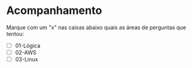 # Acompanhamento

Marque com um "x" nas caixas abaixo quais as áreas de perguntas que tentou:

 - [ ] 01-Lógica
 - [ ] 02-AWS
 - [ ] 03-Linux
